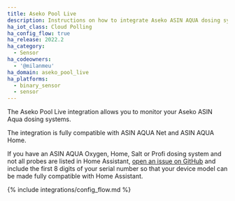 ```yaml
---
title: Aseko Pool Live
description: Instructions on how to integrate Aseko ASIN AQUA dosing systems within Home Assistant.
ha_iot_class: Cloud Polling
ha_config_flow: true
ha_release: 2022.2
ha_category:
  - Sensor
ha_codeowners:
  - '@milanmeu'
ha_domain: aseko_pool_live
ha_platforms:
  - binary_sensor
  - sensor
---
```


The Aseko Pool Live integration allows you to monitor your Aseko ASIN Aqua dosing systems.

The integration is fully compatible with ASIN AQUA Net and ASIN AQUA Home.

If you have an ASIN AQUA Oxygen, Home, Salt or Profi dosing system and not all probes are listed in Home Assistant, [open an issue on GitHub](https://github.com/home-assistant/core/issues/new?template=bug_report.yml&title=Add%20support%20for%20ASIN%20AQUA%20[your%20device%20model]) and include the first 8 digits of your serial number so that your device model can be made fully compatible with Home Assistant.

{% include integrations/config_flow.md %}
